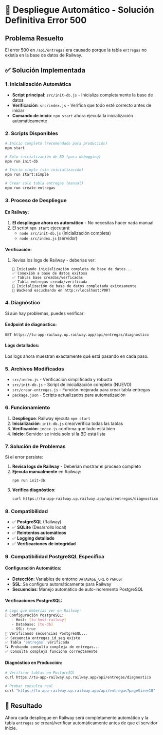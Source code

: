 # 🚀 Despliegue Automático - Solución Definitiva Error 500

## Problema Resuelto
El error 500 en `/api/entregas` era causado porque la tabla `entregas` no existía en la base de datos de Railway.

## ✅ Solución Implementada

### 1. Inicialización Automática
- **Script principal**: `src/init-db.js` - Inicializa completamente la base de datos
- **Verificación**: `src/index.js` - Verifica que todo esté correcto antes de iniciar
- **Comando de inicio**: `npm start` ahora ejecuta la inicialización automáticamente

### 2. Scripts Disponibles

```bash
# Inicio completo (recomendado para producción)
npm start

# Solo inicialización de BD (para debugging)
npm run init-db

# Inicio simple (sin inicialización)
npm run start:simple

# Crear solo tabla entregas (manual)
npm run create-entregas
```

### 3. Proceso de Despliegue

#### En Railway:
1. **El despliegue ahora es automático** - No necesitas hacer nada manual
2. El script `npm start` ejecutará:
   - `node src/init-db.js` (inicialización completa)
   - `node src/index.js` (servidor)

#### Verificación:
1. Revisa los logs de Railway - deberías ver:
   ```
   🚀 Iniciando inicialización completa de base de datos...
   ✅ Conexión a base de datos exitosa
   ✅ Tablas base creadas/verficadas
   ✅ Tabla entregas creada/verificada
   🎉 Inicialización de base de datos completada exitosamente
   🚀 Backend escuchando en http://localhost:PORT
   ```

### 4. Diagnóstico

Si aún hay problemas, puedes verificar:

#### Endpoint de diagnóstico:
```
GET https://tu-app-railway.up.railway.app/api/entregas/diagnostico
```

#### Logs detallados:
Los logs ahora muestran exactamente qué está pasando en cada paso.

### 5. Archivos Modificados

- `src/index.js` - Verificación simplificada y robusta
- `src/init-db.js` - Script de inicialización completo (NUEVO)
- `src/crear-entregas.js` - Función mejorada para crear tabla entregas
- `package.json` - Scripts actualizados para automatización

### 6. Funcionamiento

1. **Despliegue**: Railway ejecuta `npm start`
2. **Inicialización**: `init-db.js` crea/verifica todas las tablas
3. **Verificación**: `index.js` confirma que todo está bien
4. **Inicio**: Servidor se inicia solo si la BD está lista

### 7. Solución de Problemas

Si el error persiste:

1. **Revisa logs de Railway** - Deberían mostrar el proceso completo
2. **Ejecuta manualmente** en Railway:
   ```bash
   npm run init-db
   ```
3. **Verifica diagnóstico**:
   ```bash
   curl https://tu-app-railway.up.railway.app/api/entregas/diagnostico
   ```

### 8. Compatibilidad

- ✅ **PostgreSQL** (Railway)
- ✅ **SQLite** (Desarrollo local)
- ✅ **Reintentos automáticos**
- ✅ **Logging detallado**
- ✅ **Verificaciones de integridad**

### 9. Compatibilidad PostgreSQL Específica

#### Configuración Automática:
- **Detección**: Variables de entorno `DATABASE_URL` o `PGHOST`
- **SSL**: Se configura automáticamente para Railway
- **Secuencias**: Manejo automático de auto-incremento PostgreSQL

#### Verificaciones PostgreSQL:
```bash
# Logs que deberías ver en Railway:
🔧 Configuración PostgreSQL:
   - Host: [tu-host-railway]
   - Database: [tu-db]
   - SSL: true
🔧 Verificando secuencias PostgreSQL...
✅ Secuencia entregas_id_seq existe
✅ Tabla 'entregas' verificada
🔍 Probando consulta compleja de entregas...
✅ Consulta compleja funciona correctamente
```

#### Diagnóstico en Producción:
```bash
# Verificar tablas en PostgreSQL
curl https://tu-app-railway.up.railway.app/api/entregas/diagnostico

# Probar consulta real
curl "https://tu-app-railway.up.railway.app/api/entregas?pageSize=10"
```

## 🎯 Resultado

Ahora cada despliegue en Railway será completamente automático y la tabla `entregas` se creará/verificar automáticamente antes de que el servidor inicie.